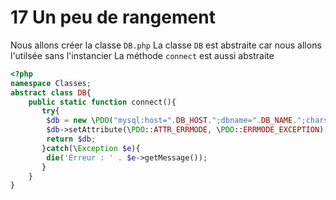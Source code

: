 # 17 Un peu de rangement

Nous allons créer la classe <code>DB.php</code>
La classe <code>DB</code> est abstraite car nous allons l'utilsée sans l'instancier
La méthode <code>connect</code> est aussi abstraite

```php
<?php
namespace Classes;
abstract class DB{    
    public static function connect(){
       try{   
        $db = new \PDO("mysql:host=".DB_HOST.";dbname=".DB_NAME.";charset=utf8", DB_USER, DB_PASS);
        $db->setAttribute(\PDO::ATTR_ERRMODE, \PDO::ERRMODE_EXCEPTION);
        return $db;
       }catch(\Exception $e){
        die('Erreur : ' . $e->getMessage());
       }
    }
}
```